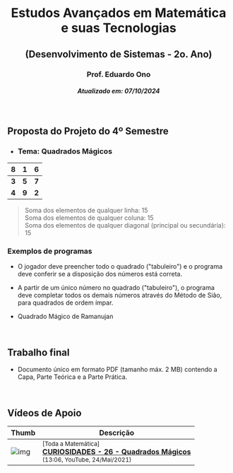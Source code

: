 <h1 align="center">Estudos Avançados em Matemática e suas Tecnologias</h1>
<h2 align="center">(Desenvolvimento de Sistemas - 2o. Ano)</h2>
<h3 align="center">Prof. Eduardo Ono</h3>
<h5 align="center">Atualizado em: 07/10/2024</h5>

&nbsp;

## Proposta do Projeto do 4º Semestre

* ### Tema: Quadrados Mágicos

<p align="center">

| __8__ | __1__ | __6__ |
|:-----:|:-----:|:-----:|
| __3__ | __5__ | __7__ |
| __4__ | __9__ | __2__ |

</p>

> Soma dos elementos de qualquer linha: 15<br>
> Soma dos elementos de qualquer coluna: 15<br>
> Soma dos elementos de qualquer diagonal (principal ou secundária): 15

### Exemplos de programas

* O jogador deve preencher todo o quadrado ("tabuleiro") e o programa deve conferir se a disposição dos números está correta.

* A partir de um único número no quadrado ("tabuleiro"), o programa deve completar todos os demais números através do Método de Sião, para quadrados de ordem ímpar.

* Quadrado Mágico de Ramanujan

&nbsp;

## Trabalho final

* Documento único em formato PDF (tamanho máx. 2 MB) contendo a Capa, Parte Teórica e a Parte Prática.

&nbsp;

## Vídeos de Apoio

| Thumb | Descrição |
| --- | --- |
| ![img](https://img.youtube.com/vi/zN-yI7_6U0k/default.jpg) | <sup>[Toda a Matemática]</sup><br>[__CURIOSIDADES - 26 - Quadrados Mágicos__](https://www.youtube.com/watch?v=zN-yI7_6U0k)<br><sub>(13:06, YouTube, 24/Mai/2021)</sub> |

&nbsp;
